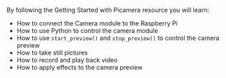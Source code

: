 By following the Getting Started with Picamera resource you will learn:

- How to connect the Camera module to the Raspberry Pi
- How to use Python to control the camera module
- How to use `start_preview()` and `stop_preview()` to control the camera preview
- How to take still pictures
- How to record and play back video
- How to apply effects to the camera preview
